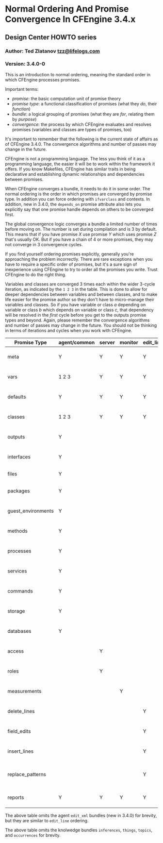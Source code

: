 # Normal Ordering And Promise Convergence In CFEngine 3.4.x

## Design Center HOWTO series

### Author: Ted Zlatanov <tzz@lifelogs.com>

### Version: 3.4.0-0

This is an introduction to normal ordering, meaning the standard order in which CFEngine processes promises.

Important terms:

* _promise_: the basic computation unit of promise theory
* _promise type_: a functional classification of promises (what they *do*, their *function*)
* _bundle_: a logical grouping of promises (what they are *for*, relating them by *purpose*)
* _convergence_: the process by which CFEngine evaluates and resolves promises (variables and classes are types of promises, too)

It's important to remember that the following is the current state of affairs as of CFEngine 3.4.0.  The convergence algorithms and number of passes may change in the future.

CFEngine is not a programming language.  The less you think of it as a programming language, the easier it will be to work within the framework it offers.  If you know Makefiles, CFEngine has similar traits in being declarative and establishing dynamic relationships and dependencies between promises.

When CFEngine converges a bundle, it needs to do it in some order.  The normal ordering is the order in which promises are converged by promise type.  In addition you can force ordering with `ifvarclass` and contexts.  In addition, new in 3.4.0, the `depends_on` promise attribute also lets you explicitly say that one promise handle depends on others to be converged first.

The global convergence logic converges a bundle a limited number of times before moving on.  The number is set during compilation and is 3 by default.  This means that if you have promise _X_ use promise _Y_ which uses promise _Z_ that's usually OK.  But if you have a chain of 4 or more promises, they may not converge in 3 convergence cycles.

If you find yourself ordering promises explicitly, generally you're approaching the problem incorrectly.  There are rare exceptions when you have to require a specific order of promises, but it's a sure sign of inexperience using CFEngine to try to order all the promises you write.  Trust CFEngine to do the right thing.

Variables and classes are converged 3 times each within the wider 3-cycle iteration, as indicated by the `1 2 3` in the table.  This is done to allow for deeper dependencies between variables and between classes, and to make life easier for the promise author so they don't have to micro-manage their variables and classes.  So if you have variable or class _a_ depending on variable or class _b_ which depends on variable or class _c_, that dependency will be resolved in the *first* cycle before you get to the outputs promise types and beyond.  Again, please remember the convergence algorithms and number of passes may change in the future.  You should not be thinking in terms of iterations and cycles when you work with CFEngine.

|Promise Type       |agent/common|server|monitor|edit_line|Purpose|Reference URL|
|-------------------|------------|------|-------|---------|-------|-------------|
|meta               |Y           |Y     |Y      |Y        |Bundle metadata|https://cfengine.com/manuals/cf3-Reference#meta-in-common-promises|
|vars               |1 2 3       |Y     |Y      |Y        |Declare variables|https://cfengine.com/manuals/cf3-Reference#vars-in-common-promises|
|defaults           |Y           |Y     |Y      |Y        |Variable default values|https://cfengine.com/manuals/cf3-Reference#defaults-in-common-promises|
|classes            |1 2 3       |Y     |Y      |Y        |Determine classes|https://cfengine.com/manuals/cf3-Reference#classes-in-common-promises|
|outputs            |Y           |      |       |         |Verbosity control|https://cfengine.com/manuals/cf3-Reference#outputs-in-agent-promises|
|interfaces         |Y           |      |       |         |Net interfaces|https://cfengine.com/manuals/cf3-Reference#interfaces-in-agent-promises|
|files              |Y           |      |       |         |File control+edit|https://cfengine.com/manuals/cf3-Reference#files-in-agent-promises|
|packages           |Y           |      |       |         |Package control|https://cfengine.com/manuals/cf3-Reference#packages-in-agent-promises|
|guest_environments |Y           |      |       |         |libvirt control|https://cfengine.com/manuals/cf3-Reference#guest_005fenvironments-in-agent-promises|
|methods            |Y           |      |       |         |Call bundles|https://cfengine.com/manuals/cf3-Reference#method-in-agent-promises|
|processes          |Y           |      |       |         |Process control|https://cfengine.com/manuals/cf3-Reference#processes-in-agent-promises|
|services           |Y           |      |       |         |Service control|https://cfengine.com/manuals/cf3-Reference#services-in-agent-promises|
|commands           |Y           |      |       |         |Call commands and modules|https://cfengine.com/manuals/cf3-Reference#commands-in-agent-promises|
|storage            |Y           |      |       |         |Mounts and volumes|https://cfengine.com/manuals/cf3-Reference#storage-in-agent-promises|
|databases          |Y           |      |       |         |Database control|https://cfengine.com/manuals/cf3-Reference#databases-in-agent-promises|
|access             |            |Y     |       |         |Access control rules|https://cfengine.com/manuals/cf3-Reference#access-in-server-promises|
|roles              |            |Y     |       |         |Server-side class write control|https://cfengine.com/manuals/cf3-Reference#roles-in-server-promises|
|measurements       |            |      |Y      |         |Measurement probes|https://cfengine.com/manuals/cf3-Reference#measurements-in-monitor-promises|
|delete_lines       |            |      |       |Y        |Delete lines|https://cfengine.com/manuals/cf3-Reference#delete_005flines-in-edit_005fline-promises|
|field_edits        |            |      |       |Y        |Edit lines by field|https://cfengine.com/manuals/cf3-Reference#field_005fedits-in-edit_005fline-promises|
|insert_lines       |            |      |       |Y        |Insert lines|https://cfengine.com/manuals/cf3-Reference#insert_005flines-in-edit_005fline-promises|
|replace_patterns   |            |      |       |Y        |Search and replace regular expressions|https://cfengine.com/manuals/cf3-Reference#replace_005fpatterns-in-edit_005fline-promises|
|reports            |Y           |Y     |Y      |Y        |Write reports and return values|https://cfengine.com/manuals/cf3-Reference#reports-in-common-promises|

The above table omits the agent `edit_xml` bundles (new in 3.4.0) for brevity, but they are similar to `edit_line` ordering.

The above table omits the knolwedge bundles `inferences`, `things`, `topics`, and `occurrences` for brevity.
